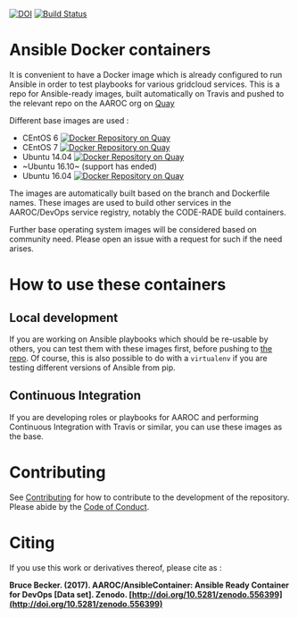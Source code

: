 [![DOI](https://zenodo.org/badge/53336926.svg)](https://zenodo.org/badge/latestdoi/53336926)  [![Build Status](https://travis-ci.org/AAROC/AnsibleContainer.svg?branch=master)](https://travis-ci.org/AAROC/AnsibleContainer) 

<!-- added a few other repos on quay -->

# Ansible Docker containers

It is convenient to have a Docker image which is already configured to run Ansible in order to test playbooks for various gridcloud services. This is a repo for Ansible-ready images, built automatically on Travis and pushed to the relevant repo on the AAROC org on [Quay](https://quay.io/)

Different base images are used :

  * CEntOS 6 [![Docker Repository on Quay](https://quay.io/repository/aaroc/ansible-ready-centos6/status "Docker Repository on Quay")](https://quay.io/repository/aaroc/ansible-ready-centos6)
  * CEntOS 7 [![Docker Repository on Quay](https://quay.io/repository/aaroc/ansible-ready-centos7/status "Docker Repository on Quay")](https://quay.io/repository/aaroc/ansible-ready-centos7)
  * Ubuntu 14.04 [![Docker Repository on Quay](https://quay.io/repository/aaroc/ansible-ready-u1404/status "Docker Repository on Quay")](https://quay.io/repository/aaroc/ansible-ready-u1404)
  * ~Ubuntu 16.10~ (support has ended)
  * Ubuntu 16.04 [![Docker Repository on Quay](https://quay.io/repository/aaroc/ansible-ready-u1604/status "Docker Repository on Quay")](https://quay.io/repository/aaroc/ansible-ready-u1604)

The images are automatically built based on the branch and Dockerfile names. These images are used to build other services in the AAROC/DevOps service registry, notably the CODE-RADE build containers.

Further base operating system images will be considered based on community need. Please open an issue with a request for such if the need arises.

# How to use these containers

## Local development

If you are working on Ansible playbooks which should be re-usable by others, you can test them with these images first, before pushing to [the repo](https://github.com/AAOC/DevOps). Of course, this is  also possible to do with a `virtualenv` if you are testing different versions of Ansible from pip.

## Continuous Integration

If you are developing roles or playbooks for AAROC and performing Continuous Integration with Travis or similar, you can use these images as the base.

# Contributing

See [Contributing](CONTRIBUTING.md) for how to contribute to the development of the repository. Please abide by the [Code of Conduct](CODE_OF_CONDUCT.md).

# Citing

If you use  this work or derivatives thereof, please cite as :

**Bruce Becker. (2017). AAROC/AnsibleContainer: Ansible Ready Container for DevOps [Data set]. Zenodo. [http://doi.org/10.5281/zenodo.556399](http://doi.org/10.5281/zenodo.556399)**

